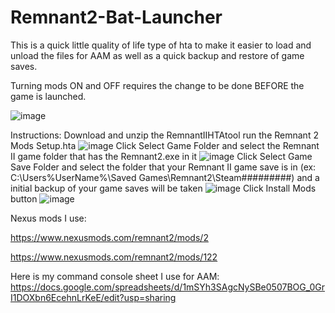 # Remnant2-Bat-Launcher

This is a quick little quality of life type of hta to make it easier to load and unload the files for AAM as well as a quick backup and restore of game saves.

Turning mods ON and OFF requires the change to be done BEFORE the game is launched.

![image](https://github.com/user-attachments/assets/29ef6353-ad1b-47fa-89ba-da1bda993bc9)

Instructions:
Download and unzip the RemnantIIHTAtool
run the Remnant 2 Mods Setup.hta
![image](https://github.com/user-attachments/assets/8f2c8784-2db3-4863-b307-a762b737d006)
Click Select Game Folder and select the Remnant II game folder that has the Remnant2.exe in it
![image](https://github.com/user-attachments/assets/2ea07514-839f-4aa8-9efe-89b47a82b9f3)
Click Select Game Save Folder and select the folder that your Remnant II game save is in (ex: C:\Users\%UserName%\Saved Games\Remnant2\Steam\#########) and a initial backup of your game saves will be taken
![image](https://github.com/user-attachments/assets/50ad933e-6b53-431f-be9c-4fc9a635b4a5)
Click Install Mods button
![image](https://github.com/user-attachments/assets/e54518df-a934-4b45-a2b1-ad45b09f67fa)




Nexus mods I use:

https://www.nexusmods.com/remnant2/mods/2

https://www.nexusmods.com/remnant2/mods/122

Here is my command console sheet I use for AAM:
https://docs.google.com/spreadsheets/d/1mSYh3SAgcNySBe0507BOG_0GrI1DOXbn6EcehnLrKeE/edit?usp=sharing



